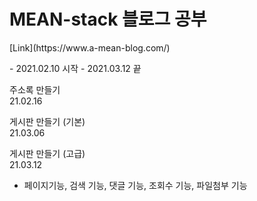 # MEAN-stack 블로그 공부

<p>[Link](https://www.a-mean-blog.com/)</p>
- 2021.02.10 시작
- 2021.03.12 끝

<p>주소록 만들기 <br> 21.02.16</p>

<p>게시판 만들기 (기본) <br> 21.03.06</p>

<p>게시판 만들기 (고급) <br> 21.03.12</p>

- 페이지기능, 검색 기능, 댓글 기능, 조회수 기능, 파일첨부 기능